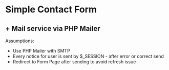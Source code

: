 # Simple Contact Form
## + Mail service via PHP Mailer

Assumptions:

- Use PHP Mailer with SMTP
- Every notice for user is sent by $_SESSION - after error or correct send
- Redirect to Form Page after sending to avoid refresh issue
